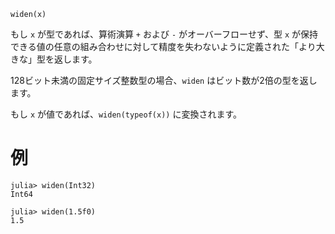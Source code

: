```
widen(x)
```

もし `x` が型であれば、算術演算 `+` および `-` がオーバーフローせず、型 `x` が保持できる値の任意の組み合わせに対して精度を失わないように定義された「より大きな」型を返します。

128ビット未満の固定サイズ整数型の場合、`widen` はビット数が2倍の型を返します。

もし `x` が値であれば、`widen(typeof(x))` に変換されます。

# 例

```jldoctest
julia> widen(Int32)
Int64

julia> widen(1.5f0)
1.5
```
